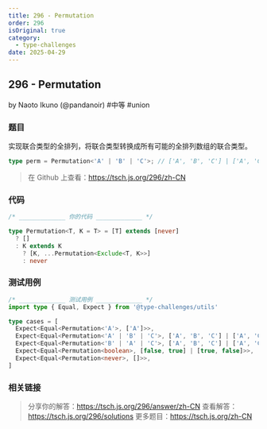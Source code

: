 ```yaml
---
title: 296 - Permutation
order: 296
isOriginal: true
category:
  - type-challenges
date: 2025-04-29
---
```


296 - Permutation
-------
by Naoto Ikuno (@pandanoir) #中等 #union

### 题目

实现联合类型的全排列，将联合类型转换成所有可能的全排列数组的联合类型。

```typescript
type perm = Permutation<'A' | 'B' | 'C'>; // ['A', 'B', 'C'] | ['A', 'C', 'B'] | ['B', 'A', 'C'] | ['B', 'C', 'A'] | ['C', 'A', 'B'] | ['C', 'B', 'A']
```

> 在 Github 上查看：https://tsch.js.org/296/zh-CN

### 代码

```ts
/* _____________ 你的代码 _____________ */

type Permutation<T, K = T> = [T] extends [never]
  ? []
  : K extends K
    ? [K, ...Permutation<Exclude<T, K>>]
    : never

```

### 测试用例

```ts
/* _____________ 测试用例 _____________ */
import type { Equal, Expect } from '@type-challenges/utils'

type cases = [
  Expect<Equal<Permutation<'A'>, ['A']>>,
  Expect<Equal<Permutation<'A' | 'B' | 'C'>, ['A', 'B', 'C'] | ['A', 'C', 'B'] | ['B', 'A', 'C'] | ['B', 'C', 'A'] | ['C', 'A', 'B'] | ['C', 'B', 'A']>>,
  Expect<Equal<Permutation<'B' | 'A' | 'C'>, ['A', 'B', 'C'] | ['A', 'C', 'B'] | ['B', 'A', 'C'] | ['B', 'C', 'A'] | ['C', 'A', 'B'] | ['C', 'B', 'A']>>,
  Expect<Equal<Permutation<boolean>, [false, true] | [true, false]>>,
  Expect<Equal<Permutation<never>, []>>,
]

```

### 相关链接

> 分享你的解答：https://tsch.js.org/296/answer/zh-CN
> 查看解答：https://tsch.js.org/296/solutions
> 更多题目：https://tsch.js.org/zh-CN
